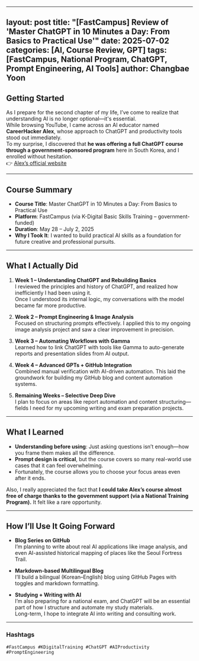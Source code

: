 
---
layout: post
title: "[FastCampus] Review of 'Master ChatGPT in 10 Minutes a Day: From Basics to Practical Use'"
date: 2025-07-02
categories: [AI, Course Review, GPT]
tags: [FastCampus, National Program, ChatGPT, Prompt Engineering, AI Tools]
author: Changbae Yoon
---

## Getting Started

As I prepare for the second chapter of my life, I’ve come to realize that understanding AI is no longer optional—it's essential.  
While browsing YouTube, I came across an AI educator named **CareerHacker Alex**, whose approach to ChatGPT and productivity tools stood out immediately.  
To my surprise, I discovered that **he was offering a full ChatGPT course through a government-sponsored program** here in South Korea, and I enrolled without hesitation.  
👉 [Alex’s official website](https://www.careerhackeralex.com)

---

## Course Summary

- **Course Title**: Master ChatGPT in 10 Minutes a Day: From Basics to Practical Use  
- **Platform**: FastCampus (via K-Digital Basic Skills Training – government-funded)  
- **Duration**: May 28 – July 2, 2025  
- **Why I Took It**: I wanted to build practical AI skills as a foundation for future creative and professional pursuits.

---

## What I Actually Did

1. **Week 1 – Understanding ChatGPT and Rebuilding Basics**  
   I reviewed the principles and history of ChatGPT, and realized how inefficiently I had been using it.  
   Once I understood its internal logic, my conversations with the model became far more productive.

2. **Week 2 – Prompt Engineering & Image Analysis**  
   Focused on structuring prompts effectively. I applied this to my ongoing image analysis project and saw a clear improvement in precision.

3. **Week 3 – Automating Workflows with Gamma**  
   Learned how to link ChatGPT with tools like Gamma to auto-generate reports and presentation slides from AI output.

4. **Week 4 – Advanced GPTs + GitHub Integration**  
   Combined manual verification with AI-driven automation. This laid the groundwork for building my GitHub blog and content automation systems.

5. **Remaining Weeks – Selective Deep Dive**  
   I plan to focus on areas like report automation and content structuring—fields I need for my upcoming writing and exam preparation projects.

---

## What I Learned

- **Understanding before using**: Just asking questions isn’t enough—how you frame them makes all the difference.  
- **Prompt design is critical**, but the course covers so many real-world use cases that it can feel overwhelming.  
- Fortunately, the course allows you to choose your focus areas even after it ends.

Also, I really appreciated the fact that **I could take Alex’s course almost free of charge thanks to the government support (via a National Training Program).** It felt like a rare opportunity.

---

## How I’ll Use It Going Forward

- **Blog Series on GitHub**  
  I’m planning to write about real AI applications like image analysis, and even AI-assisted historical mapping of places like the Seoul Fortress Trail.

- **Markdown-based Multilingual Blog**  
  I’ll build a bilingual (Korean–English) blog using GitHub Pages with toggles and markdown formatting.

- **Studying + Writing with AI**  
  I’m also preparing for a national exam, and ChatGPT will be an essential part of how I structure and automate my study materials.  
  Long-term, I hope to integrate AI into writing and consulting work.

---

### Hashtags  
`#FastCampus #KDigitalTraining #ChatGPT #AIProductivity #PromptEngineering`
